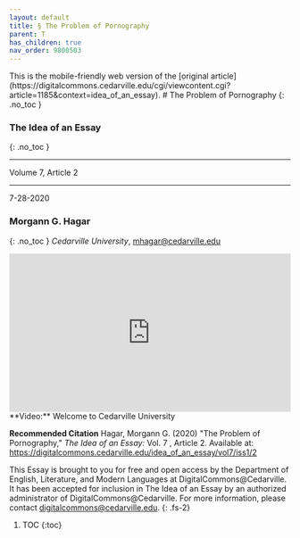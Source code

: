 ```yaml
---
layout: default
title: § The Problem of Pornography
parent: T
has_children: true
nav_order: 9800503
---
```

<style>
.dont-break-out {
  /* These are technically the same, but use both */
  overflow-wrap: break-word;
  word-wrap: break-word;

     -ms-word-break: break-all;
  /* This is the dangerous one in WebKit, as it breaks things wherever */
  word-break: break-all;
  /* Instead use this non-standard one: */
  word-break: break-word;
}

.youtube-container {
    position: relative;
    width: 100%;
    height: 0;
    padding-bottom: 56.25%;
}
.youtube-video {
    position: absolute;
    top: 0;
    left: 0;
    width: 100%;
    height: 100%;
}

</style>

<div class="dont-break-out" markdown="1">
This is the mobile-friendly web version of the [original article](https://digitalcommons.cedarville.edu/cgi/viewcontent.cgi?article=1185&context=idea_of_an_essay).
# The Problem of Pornography 
{: .no_toc }

### The Idea of an Essay 
{: .no_toc }

***

Volume 7, Article 2 

***

7-28-2020

### Morgann G. Hagar
{: .no_toc }
*Cedarville University*, mhagar@cedarville.edu 

<div class="youtube-container">
<iframe width="100%" src="https://www.youtube.com/embed/JPwujHPNKtg" title="YouTube video player" frameborder="0" allow="accelerometer; autoplay; clipboard-write; encrypted-media; gyroscope; picture-in-picture" allowfullscreen class="youtube-video"></iframe>
</div>
**Video:** Welcome to Cedarville University 

**Recommended Citation**
Hagar, Morgann G. (2020) "The Problem of Pornography," *The Idea of an Essay:* Vol. 7 , Article 2. Available at: https://digitalcommons.cedarville.edu/idea_of_an_essay/vol7/iss1/2

This Essay is brought to you for free and open access by the Department of English, Literature, and Modern Languages at DigitalCommons@Cedarville. It has been accepted for inclusion in The Idea of an Essay by an authorized administrator of DigitalCommons@Cedarville. For more information, please contact digitalcommons@cedarville.edu.
{: .fs-2}

1. TOC
{:toc}

</div>
